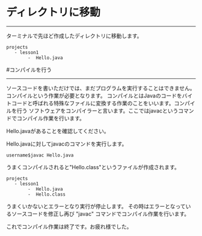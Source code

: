 # ディレクトリに移動
* * * * *

ターミナルで先ほど作成したディレクトリに移動します。
```
projects
   - lesson1
        -  Hello.java
```

#コンパイルを行う
* * * * *
ソースコードを書いただけでは、まだプログラムを実行することはできません。コンパイルという作業が必要となります。
コンパイルとはJavaのコードをバイトコードと呼ばれる特殊なファイルに変換する作業のことをいいます。コンパイルを行う
ソフトウェアをコンパイラーと言います。ここではjavacというコマンドでコンパイル作業を行います。

Hello.javaがあることを確認してください。

Hello.javaに対してjavacのコマンドを実行します。

```
username$javac Hello.java
```

うまくコンパイルされると"Hello.class"というファイルが作成されます。
```
projects
   - lesson1
        -  Hello.java
        -  Hello.class
```

うまくいかないとエラーとなり実行が停止します。
その時はエラーとなっているソースコードを修正し再び "javac" コマンドでコンパイル作業を行います。

これでコンパイル作業は終了です。お疲れ様でした。

